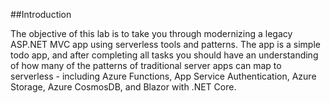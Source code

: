 ##Introduction

The objective of this lab is to take you through modernizing a legacy ASP.NET MVC app using serverless tools and patterns. The app is a simple todo app, and after completing all tasks you should have an understanding of how many of the patterns of traditional server apps can map to serverless - including Azure Functions, App Service Authentication, Azure Storage, Azure CosmosDB, and Blazor with .NET Core.
